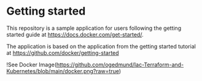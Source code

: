 # Getting started

This repository is a sample application for users following the getting started guide at https://docs.docker.com/get-started/.

The application is based on the application from the getting started tutorial at https://github.com/docker/getting-started


!See Docker Image(https://github.com/ogedmund/Iac-Terraform-and-Kubernetes/blob/main/docker.png?raw=true)
